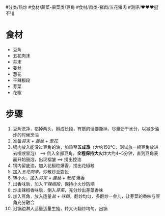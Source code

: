#分类/热炒 
#食材/蔬菜-果菜类/豆角 #食材/肉类-猪肉/五花猪肉 
#测评/❤️❤️❤️挺不错 

# 食材
- 豆角
- 五花肉沫
- 蒜末
- 姜丝
- 葱花
- 干辣椒段
- 芽菜
- 花椒

# 步骤
1. 豆角洗净，掐掉两头，掰成长段，有筋的话要撕掉。尽量沥干水分，以减少油炸的时候烹油
2. 准备*蒜末 + 姜丝 + 葱花*
3. 锅内放入能没过豆角的油，加热至**五成热**（大约150°C，测试放一根豆角放进去嗖嗖冒泡）
   ==> 倒入全部豆角，**全程保持大火**炸大约4~5分钟，直到豆角表面开始鼓泡，出现褶皱
   ==> 捞出控油
4. 锅内留底油，加入花椒粒爆香，捞出花椒粒
5. 加入*五花肉末*，炒散炒至变色
6. 转小火，加入*蒜末 + 姜丝 + 葱花* 爆香
7. 出香味后，加入*干辣椒段*，保持小火炒防糊
8. 炒出辣椒香味后，倒入*芽菜*，充分炒出芽菜香味
9. 加入豆角，放入适量*盐 + 味精*，翻炒均匀，多翻炒一会儿，让芽菜的香味与豆角充分融合
10. 沿锅边淋入适量适量生抽，转大火翻炒均匀，出锅
